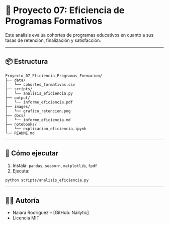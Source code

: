 # 🎯 Proyecto 07: Eficiencia de Programas Formativos

Este análisis evalúa cohortes de programas educativos en cuanto a sus tasas de retención, finalización y satisfacción.

---

## 📦 Estructura

```
Proyecto_07_Eficiencia_Programas_Formacion/
├── data/
│   └── cohortes_formativas.csv
├── scripts/
│   └── analisis_eficiencia.py
├── output/
│   └── informe_eficiencia.pdf
├── images/
│   └── grafico_retencion.png
├── docs/
│   └── informe_eficiencia.md
├── notebooks/
│   └── explicacion_eficiencia.ipynb
└── README.md
```

---

## 🚀 Cómo ejecutar

1. Instala: `pandas`, `seaborn`, `matplotlib`, `fpdf`
2. Ejecuta:
```bash
python scripts/analisis_eficiencia.py
```

---

## 👩‍💻 Autoría

- Naiara Rodríguez – [GitHub: Nailytic]  
- Licencia MIT
